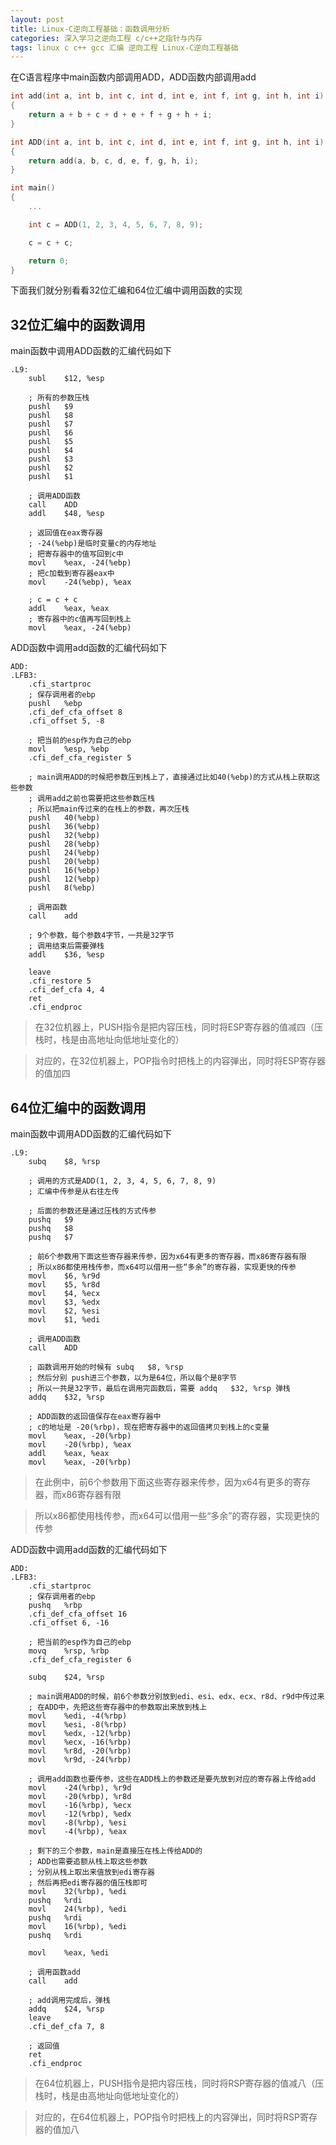 ```yaml
---
layout: post
title: Linux-C逆向工程基础：函数调用分析
categories: 深入学习之逆向工程 c/c++之指针与内存
tags: linux c c++ gcc 汇编 逆向工程 Linux-C逆向工程基础
---
```


在C语言程序中main函数内部调用ADD，ADD函数内部调用add

```c
int add(int a, int b, int c, int d, int e, int f, int g, int h, int i)
{
    return a + b + c + d + e + f + g + h + i;
}

int ADD(int a, int b, int c, int d, int e, int f, int g, int h, int i)
{
    return add(a, b, c, d, e, f, g, h, i);
}

int main()
{
    ...

    int c = ADD(1, 2, 3, 4, 5, 6, 7, 8, 9);

    c = c + c;

    return 0;
}
```

下面我们就分别看看32位汇编和64位汇编中调用函数的实现

## 32位汇编中的函数调用

main函数中调用ADD函数的汇编代码如下

```
.L9:
	subl	$12, %esp

	; 所有的参数压栈
	pushl	$9
	pushl	$8
	pushl	$7
	pushl	$6
	pushl	$5
	pushl	$4
	pushl	$3
	pushl	$2
	pushl	$1

	; 调用ADD函数
	call	ADD
	addl	$48, %esp

	; 返回值在eax寄存器
	; -24(%ebp)是临时变量c的内存地址
	; 把寄存器中的值写回到c中
	movl	%eax, -24(%ebp)
	; 把c加载到寄存器eax中
	movl	-24(%ebp), %eax

	; c = c + c
	addl	%eax, %eax
	; 寄存器中的c值再写回到栈上
	movl	%eax, -24(%ebp)
```

ADD函数中调用add函数的汇编代码如下

```
ADD:
.LFB3:
	.cfi_startproc
	; 保存调用者的ebp
	pushl	%ebp
	.cfi_def_cfa_offset 8
	.cfi_offset 5, -8

	; 把当前的esp作为自己的ebp
	movl	%esp, %ebp
	.cfi_def_cfa_register 5

	; main调用ADD的时候把参数压到栈上了，直接通过比如40(%ebp)的方式从栈上获取这些参数
	; 调用add之前也需要把这些参数压栈
	; 所以把main传过来的在栈上的参数，再次压栈
	pushl	40(%ebp)
	pushl	36(%ebp)
	pushl	32(%ebp)
	pushl	28(%ebp)
	pushl	24(%ebp)
	pushl	20(%ebp)
	pushl	16(%ebp)
	pushl	12(%ebp)
	pushl	8(%ebp)

	; 调用函数
	call	add

	; 9个参数，每个参数4字节，一共是32字节
	; 调用结束后需要弹栈
	addl	$36, %esp

	leave
	.cfi_restore 5
	.cfi_def_cfa 4, 4
	ret
	.cfi_endproc
```

>在32位机器上，PUSH指令是把内容压栈，同时将ESP寄存器的值减四（压栈时，栈是由高地址向低地址变化的）

>对应的，在32位机器上，POP指令时把栈上的内容弹出，同时将ESP寄存器的值加四

## 64位汇编中的函数调用

main函数中调用ADD函数的汇编代码如下

```
.L9:
	subq	$8, %rsp

	; 调用的方式是ADD(1, 2, 3, 4, 5, 6, 7, 8, 9)
	; 汇编中传参是从右往左传

	; 后面的参数还是通过压栈的方式传参
	pushq	$9
	pushq	$8
	pushq	$7

	; 前6个参数用下面这些寄存器来传参，因为x64有更多的寄存器，而x86寄存器有限
	; 所以x86都使用栈传参，而x64可以借用一些“多余”的寄存器，实现更快的传参
	movl	$6, %r9d
	movl	$5, %r8d
	movl	$4, %ecx
	movl	$3, %edx
	movl	$2, %esi
	movl	$1, %edi

	; 调用ADD函数
	call	ADD

	; 函数调用开始的时候有 subq	$8, %rsp
	; 然后分别 push进三个参数，以为是64位，所以每个是8字节
	; 所以一共是32字节，最后在调用完函数后，需要 addq	$32, %rsp 弹栈
	addq	$32, %rsp

	; ADD函数的返回值保存在eax寄存器中
	; c的地址是 -20(%rbp)，现在把寄存器中的返回值拷贝到栈上的c变量
	movl	%eax, -20(%rbp)
	movl	-20(%rbp), %eax
	addl	%eax, %eax
	movl	%eax, -20(%rbp)
```

>在此例中，前6个参数用下面这些寄存器来传参，因为x64有更多的寄存器，而x86寄存器有限

>所以x86都使用栈传参，而x64可以借用一些“多余”的寄存器，实现更快的传参

ADD函数中调用add函数的汇编代码如下

```
ADD:
.LFB3:
	.cfi_startproc
	; 保存调用者的ebp
	pushq	%rbp
	.cfi_def_cfa_offset 16
	.cfi_offset 6, -16

	; 把当前的esp作为自己的ebp
	movq	%rsp, %rbp
	.cfi_def_cfa_register 6

	subq	$24, %rsp

	; main调用ADD的时候，前6个参数分别放到edi、esi、edx、ecx、r8d、r9d中传过来
	; 在ADD中，先把这些寄存器中的参数取出来放到栈上
	movl	%edi, -4(%rbp)
	movl	%esi, -8(%rbp)
	movl	%edx, -12(%rbp)
	movl	%ecx, -16(%rbp)
	movl	%r8d, -20(%rbp)
	movl	%r9d, -24(%rbp)

	; 调用add函数也要传参，这些在ADD栈上的参数还是要先放到对应的寄存器上传给add
	movl	-24(%rbp), %r9d
	movl	-20(%rbp), %r8d
	movl	-16(%rbp), %ecx
	movl	-12(%rbp), %edx
	movl	-8(%rbp), %esi
	movl	-4(%rbp), %eax

	; 剩下的三个参数，main是直接压在栈上传给ADD的
	; ADD也需要追额从栈上取这些参数
	; 分别从栈上取出来值放到edi寄存器
	; 然后再把edi寄存器的值压栈即可
	movl	32(%rbp), %edi
	pushq	%rdi
	movl	24(%rbp), %edi
	pushq	%rdi
	movl	16(%rbp), %edi
	pushq	%rdi

	movl	%eax, %edi

	; 调用函数add
	call	add

	; add调用完成后，弹栈
	addq	$24, %rsp
	leave
	.cfi_def_cfa 7, 8

	; 返回值
	ret
	.cfi_endproc
```

>在64位机器上，PUSH指令是把内容压栈，同时将RSP寄存器的值减八（压栈时，栈是由高地址向低地址变化的）

>对应的，在64位机器上，POP指令时把栈上的内容弹出，同时将RSP寄存器的值加八
